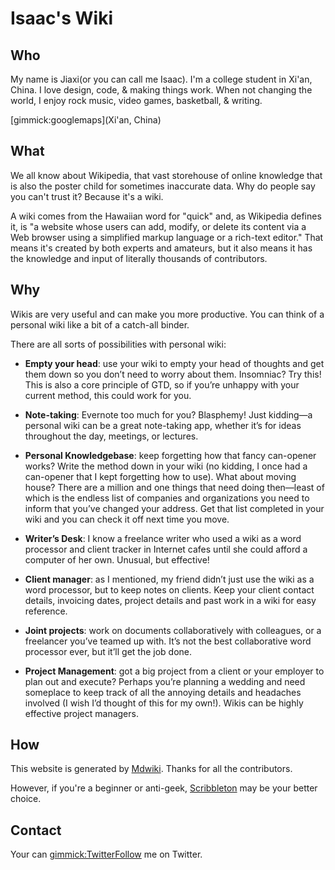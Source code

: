 # Isaac's Wiki

## Who
My name is Jiaxi(or you can call me Isaac). I'm a college student in Xi'an, China. I love design, code, & making things work. When not changing the world, I enjoy rock music, video games, basketball, & writing.

[gimmick:googlemaps](Xi'an, China)

## What

We all know about Wikipedia, that vast storehouse of online knowledge that is also the poster child for sometimes inaccurate data. Why do people say you can't trust it? Because it's a wiki.

A wiki comes from the Hawaiian word for "quick" and, as Wikipedia defines it, is "a website whose users can add, modify, or delete its content via a Web browser using a simplified markup language or a rich-text editor." That means it's created by both experts and amateurs, but it also means it has the knowledge and input of literally thousands of contributors.

## Why

Wikis are very useful and can make you more productive. You can think of a personal wiki like a bit of a catch-all binder.

There are all sorts of possibilities with personal wiki:

* **Empty your head**: use your wiki to empty your head of thoughts and get them down so you don’t need to worry about them. Insomniac? Try this! This is also a core principle of GTD, so if you’re unhappy with your current method, this could work for you.

* **Note-taking**: Evernote too much for you? Blasphemy! Just kidding—a personal wiki can be a great note-taking app, whether it’s for ideas throughout the day, meetings, or lectures.

* **Personal Knowledgebase**: keep forgetting how that fancy can-opener works? Write the method down in your wiki (no kidding, I once had a can-opener that I kept forgetting how to use). What about moving house? There are a million and one things that need doing then—least of which is the endless list of companies and organizations you need to inform that you’ve changed your address. Get that list completed in your wiki and you can check it off next time you move.

* **Writer’s Desk**: I know a freelance writer who used a wiki as a word processor and client tracker in Internet cafes until she could afford a computer of her own. Unusual, but effective!

* **Client manager**: as I mentioned, my friend didn’t just use the wiki as a word processor, but to keep notes on clients. Keep your client contact details, invoicing dates, project details and past work in a wiki for easy reference.

* **Joint projects**: work on documents collaboratively with colleagues, or a freelancer you’ve teamed up with. It’s not the best collaborative word processor ever, but it’ll get the job done.

* **Project Management**: got a big project from a client or your employer to plan out and execute? Perhaps you’re planning a wedding and need someplace to keep track of all the annoying details and headaches involved (I wish I’d thought of this for my own!). Wikis can be highly effective project managers.

## How

This website is generated by [Mdwiki](http://mdwiki.info). Thanks for all the contributors.

However, if you're a beginner or anti-geek, [Scribbleton](http://scribbleton.com) may be your better choice.

## Contact

Your can  [gimmick:TwitterFollow](@isaac_koo)  me on Twitter.

